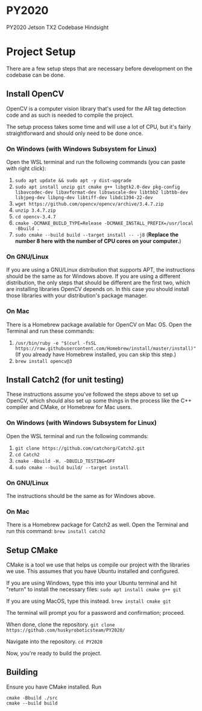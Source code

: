 # PY2020
PY2020 Jetson TX2 Codebase Hindsight

# Project Setup

There are a few setup steps that are necessary before development on the
codebase can be done.

## Install OpenCV
OpenCV is a computer vision library that's used for the AR tag detection code
and as such is needed to compile the project.

The setup process takes some time and will use a lot of CPU, but it's fairly
straightforward and should only need to be done once.

### On Windows (with Windows Subsystem for Linux)
Open the WSL terminal and run the following commands (you can paste with right
click):
1. `sudo apt update && sudo apt -y dist-upgrade`
2. `sudo apt install unzip git cmake g++ libgtk2.0-dev pkg-config libavcodec-dev
   libavformat-dev libswscale-dev libtbb2 libtbb-dev libjpeg-dev libpng-dev
   libtiff-dev libdc1394-22-dev`
3. `wget https://github.com/opencv/opencv/archive/3.4.7.zip`
4. `unzip 3.4.7.zip`
5. `cd opencv-3.4.7`
6. `cmake -DCMAKE_BUILD_TYPE=Release -DCMAKE_INSTALL_PREFIX=/usr/local -Bbuild
   .`
7. `sudo cmake --build build --target install -- -j8` (**Replace the number 8 here
   with the number of CPU cores on your computer.**)
   
### On GNU/Linux
If you are using a GNU/Linux distribution that supports APT, the instructions
should be the same as for Windows above. If you are using a different
distribution, the only steps that should be different are the first two, which
are installing libraries OpenCV depends on. In this case you should install
those libraries with your distribution's package manager.

### On Mac
There is a Homebrew package available for OpenCV on Mac OS. Open the Terminal
and run these commands:
1. `/usr/bin/ruby -e "$(curl -fsSL
   https://raw.githubusercontent.com/Homebrew/install/master/install)"` (If you
   already have Homebrew installed, you can skip this step.)
2. `brew install opencv@3`

## Install Catch2 (for unit testing)
These instructions assume you've followed the steps above to set up OpenCV,
which should also set up some things in the process like the C++ compiler and
CMake, or Homebrew for Mac users.

### On Windows (with Windows Subsystem for Linux)
Open the WSL terminal and run the following commands:
1. `git clone https://github.com/catchorg/Catch2.git`
2. `cd Catch2`
3. `cmake -Bbuild -H. -DBUILD_TESTING=OFF`
4. `sudo cmake --build build/ --target install`

### On GNU/Linux
The instructions should be the same as for Windows above.

### On Mac
There is a Homebrew package for Catch2 as well. Open the Terminal and run this
command:
`brew install catch2`

## Setup CMake
CMake is a tool we use that helps us compile our project with the libraries we
use. This assumes that you have Ubuntu installed and configured.

If you are using Windows, type this into your Ubuntu terminal and hit "return"
to install the necessary files:
`sudo apt install cmake g++ git`

If you are using MacOS, type this instead.
`brew install cmake git`

The terminal will prompt you for a password and confirmation; proceed.

When done, clone the repository.
`git clone https://github.com/huskyroboticsteam/PY2020/`

Navigate into the repository.
`cd PY2020`
  
Now, you're ready to build the project.

## Building
Ensure you have CMake installed.
Run
```
cmake -Bbuild ./src
cmake --build build
```
